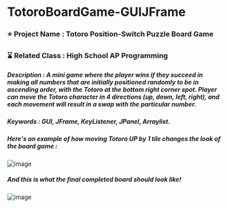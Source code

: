 # TotoroBoardGame-GUIJFrame

### ⭐ Project Name : Totoro Position-Switch Puzzle Board Game
### ⌛ Related Class : High School AP Programming
##### Description : A mini game where the player wins if they succeed in making all numbers that are initially positioned randomly to be in ascending order, with the Totoro at the bottom right corner spot. Player can move the Totoro character in 4 directions (up, down, left, right), and each movement will result in a swap with the particular number. 
##### Keywords : GUI, JFrame, KeyListener, JPanel, Arraylist. 

##### Here's an example of how moving Totoro UP by 1 tile changes the look of the board game : 

![image](https://github.com/fatdumplingg/TotoroBoardGame/assets/115481549/4cae5cbc-2d08-4221-8233-fd668d2dba9a)

##### And this is what the final completed board should look like! 

![image](https://github.com/fatdumplingg/TotoroBoardGame/assets/115481549/16a90146-08f4-4374-8237-5cc00e28ffe9)




